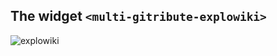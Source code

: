 
## The widget  `<multi-gitribute-explowiki>`

<!-- ![](http://localhost:8800/statics/images/screenshots/explowiki-preview-01.png) -->
![explowiki](https://raw.githubusercontent.com/multi-coop/gitribute-documentation-content/main/images/screenshots/explowiki-preview-01.png)
